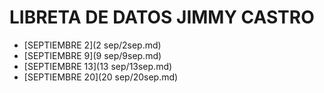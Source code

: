 # LIBRETA DE DATOS JIMMY CASTRO

- [SEPTIEMBRE 2](2 sep/2sep.md)
- [SEPTIEMBRE 9](9 sep/9sep.md)
- [SEPTIEMBRE 13](13 sep/13sep.md)
- [SEPTIEMBRE 20](20 sep/20sep.md)


